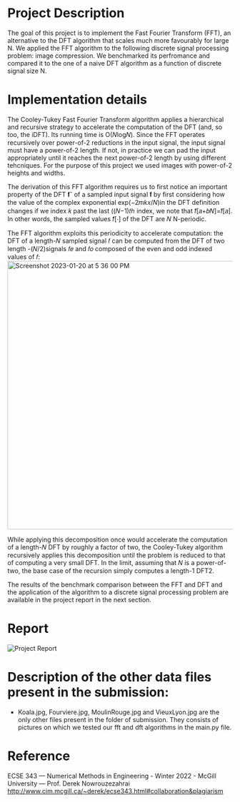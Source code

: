 # Project Description
The goal of this project is to implement the Fast Fourier Transform (FFT), an alternative to the DFT algorithm that scales much more favourably for large N.
We applied the FFT algorithm to the following discrete signal processing problem: image compression. We benchmarked its perfromance and compared it to the
one of a naive DFT algorithm as a function of discrete signal size N.

# Implementation details
The Cooley-Tukey Fast Fourier Transform algorithm applies a hierarchical and recursive strategy to accelerate the computation of the DFT (and, so too, the iDFT). 
Its running time is O(𝑁log𝑁). Since the FFT operates recursively over power-of-2 reductions in the input signal, the input signal must have a power-of-2 
length. If not, in practice we can pad the input appropriately until it reaches the next power-of-2 length by using different tehcniques. For the purpose
of this project we used images with power-of-2 heights and widths.

The derivation of this FFT algorithm requires us to first notice an important property of the DFT 𝐟ˆ of a sampled input signal 𝐟 by first considering how 
the value of the complex exponential exp(−2𝜋ı𝑘𝑥/𝑁)in the DFT definition changes if we index 𝑘 past the last ((𝑁−1)𝑡ℎ index, we note that 𝑓̂[𝑎+𝑏𝑁]=𝑓̂[𝑎]. 
In other words, the sampled values 𝑓̂[⋅] of the DFT are 𝑁
N-periodic.

The FFT algorithm exploits this periodicity to accelerate computation: the DFT of a length-𝑁 sampled signal 𝑓 can be computed from the DFT of two 
length -(𝑁/2)signals 𝑓𝑒 and 𝑓𝑜 composed of the even and odd indexed values of 𝑓: 
<img width="602" alt="Screenshot 2023-01-20 at 5 36 00 PM" src="https://user-images.githubusercontent.com/72216366/213817499-44d9ff11-d7bc-438a-80d6-1ea52e81c235.png">

While applying this decomposition once would accelerate the computation of a length-𝑁 DFT by roughly a factor of two, the Cooley-Tukey algorithm 
recursively applies this decomposition until the problem is reduced to that of computing a very small DFT. In the limit, assuming that 𝑁 is a power-of-two,
the base case of the recursion simply computes a length-1 DFT2.

The results of the benchmark comparison between the FFT and DFT and the application of the algorithm to a discrete signal processing problem are 
available in the project report in the next section.

# Report 

![Project Report](https://user-images.githubusercontent.com/72216366/213817380-5ab68f63-2765-4790-a1b1-1711c8c99e7e.png)


# Description of the other data files present in the submission:

- Koala.jpg, Fourviere.jpg, MoulinRouge.jpg and VieuxLyon.jpg are the only other files present in the folder of submission. 
They consists of pictures on which we tested our fft and dft algorithms in the main.py file.

# Reference

ECSE 343 — Numerical Methods in Engineering - Winter 2022 - McGill University — Prof. Derek Nowrouzezahrai
http://www.cim.mcgill.ca/~derek/ecse343.html#collaboration&plagiarism

